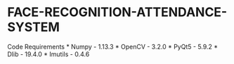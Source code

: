 # FACE-RECOGNITION-ATTENDANCE-SYSTEM

Code Requirements * Numpy - 1.13.3 * OpenCV - 3.2.0 * PyQt5 - 5.9.2 * Dlib - 19.4.0 * Imutils - 0.4.6
